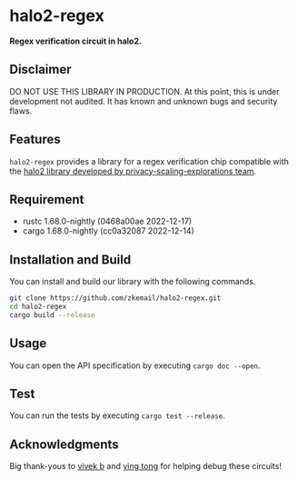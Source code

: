 # halo2-regex

**Regex verification circuit in halo2.**

## Disclaimer
DO NOT USE THIS LIBRARY IN PRODUCTION. At this point, this is under development not audited. It has known and unknown bugs and security flaws.

## Features
`halo2-regex` provides a library for a regex verification chip compatible with the [halo2 library developed by privacy-scaling-explorations team](https://github.com/privacy-scaling-explorations/halo2).

## Requirement
- rustc 1.68.0-nightly (0468a00ae 2022-12-17)
- cargo 1.68.0-nightly (cc0a32087 2022-12-14)

## Installation and Build
You can install and build our library with the following commands.
```bash
git clone https://github.com/zkemail/halo2-regex.git
cd halo2-regex
cargo build --release
```

## Usage
You can open the API specification by executing `cargo doc --open`.

## Test
You can run the tests by executing `cargo test --release`.

## Acknowledgments
Big thank-yous to [vivek b](https://github.com/vb7401) and [ying tong](https://github.com/therealyingtong) for helping debug these circuits!
